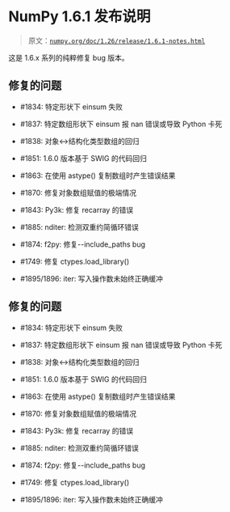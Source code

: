 # NumPy 1.6.1 发布说明

> 原文：[`numpy.org/doc/1.26/release/1.6.1-notes.html`](https://numpy.org/doc/1.26/release/1.6.1-notes.html)

这是 1.6.x 系列的纯粹修复 bug 版本。

## 修复的问题

+   #1834: 特定形状下 einsum 失败

+   #1837: 特定数组形状下 einsum 报 nan 错误或导致 Python 卡死

+   #1838: 对象<->结构化类型数组的回归

+   #1851: 1.6.0 版本基于 SWIG 的代码回归

+   #1863: 在使用 astype() 复制数组时产生错误结果

+   #1870: 修复对象数组赋值的极端情况

+   #1843: Py3k: 修复 recarray 的错误

+   #1885: nditer: 检测双重约简循环错误

+   #1874: f2py: 修复--include_paths bug

+   #1749: 修复 ctypes.load_library()

+   #1895/1896: iter: 写入操作数未始终正确缓冲

## 修复的问题

+   #1834: 特定形状下 einsum 失败

+   #1837: 特定数组形状下 einsum 报 nan 错误或导致 Python 卡死

+   #1838: 对象<->结构化类型数组的回归

+   #1851: 1.6.0 版本基于 SWIG 的代码回归

+   #1863: 在使用 astype() 复制数组时产生错误结果

+   #1870: 修复对象数组赋值的极端情况

+   #1843: Py3k: 修复 recarray 的错误

+   #1885: nditer: 检测双重约简循环错误

+   #1874: f2py: 修复--include_paths bug

+   #1749: 修复 ctypes.load_library()

+   #1895/1896: iter: 写入操作数未始终正确缓冲
